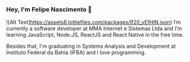 <!--
### Hi there 👋
**fnascimentods/fnascimentods** is a ✨ _special_ ✨ repository because its `README.md` (this file) appears on your GitHub profile.

Here are some ideas to get you started:

- 🔭 I’m currently working on ...
- 🌱 I’m currently learning ...
- 👯 I’m looking to collaborate on ...
- 🤔 I’m looking for help with ...
- 💬 Ask me about ...
- 📫 How to reach me: ...
- 😄 Pronouns: ...
- ⚡ Fun fact: ...
-->
### Hey, I'm Felipe Nascimento 👋
![Alt Text]https://assets8.lottiefiles.com/packages/lf20_vEfHlN.json)
I’m currently a software developer at MMA Internet e Sistemas Ltda and I’m learning JavaScript, Node.JS, ReactJS and React Native in the free time.

Besides that, I'm graduating in Systems Analysis and Development at Instituto Federal da Bahia (IFBA) and I love programming.
